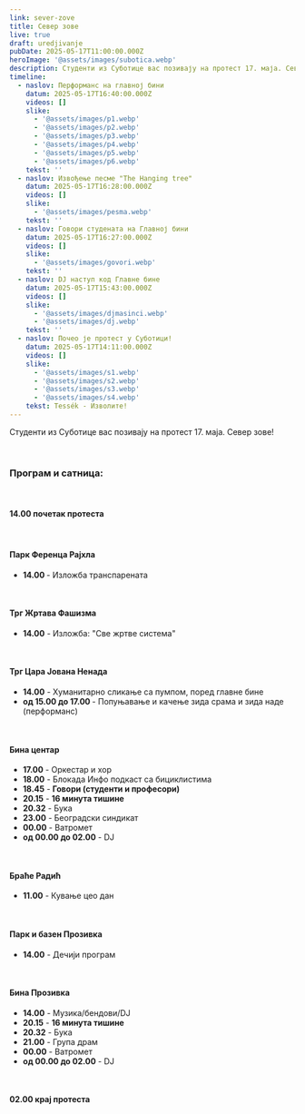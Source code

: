 ```yaml
---
link: sever-zove
title: Север зове
live: true
draft: uredjivanje
pubDate: 2025-05-17T11:00:00.000Z
heroImage: '@assets/images/subotica.webp'
description: Студенти из Суботице вас позивају на протест 17. маја. Север зове!
timeline:
  - naslov: Перформанс на главној бини
    datum: 2025-05-17T16:40:00.000Z
    videos: []
    slike:
      - '@assets/images/p1.webp'
      - '@assets/images/p2.webp'
      - '@assets/images/p3.webp'
      - '@assets/images/p4.webp'
      - '@assets/images/p5.webp'
      - '@assets/images/p6.webp'
    tekst: ''
  - naslov: Извођење песме "The Hanging tree"
    datum: 2025-05-17T16:28:00.000Z
    videos: []
    slike:
      - '@assets/images/pesma.webp'
    tekst: ''
  - naslov: Говори студената на Главној бини
    datum: 2025-05-17T16:27:00.000Z
    videos: []
    slike:
      - '@assets/images/govori.webp'
    tekst: ''
  - naslov: DJ наступ код Главне бине
    datum: 2025-05-17T15:43:00.000Z
    videos: []
    slike:
      - '@assets/images/djmasinci.webp'
      - '@assets/images/dj.webp'
    tekst: ''
  - naslov: Почео је протест у Суботици!
    datum: 2025-05-17T14:11:00.000Z
    videos: []
    slike:
      - '@assets/images/s1.webp'
      - '@assets/images/s2.webp'
      - '@assets/images/s3.webp'
      - '@assets/images/s4.webp'
    tekst: Tessék - Изволите!
---
```

Студенти из Суботице вас позивају на протест 17. маја. Север зове!

‎  

### Програм и сатница:

‎ 

#### 14.00 почетак протеста

‎ 

#### Парк Ференца Рајхла

- **14.00&#32;**- Изложба транспарената

‎ 

#### Трг Жртава Фашизма

- **14.00** - Изложба: "Све жртве система"

‎ 

#### Трг Цара Јована Ненада

- **14.00** - Хуманитарно сликање са пумпом, поред главне бине
- **од 15.00 до 17.00&#32;**- Попуњавање и качење зида срама и зида наде (перформанс)

‎ 

#### Бина центар

- **17.00** - Оркестар и хор
- **18.00** - Блокада Инфо подкаст са бициклистима
- **18.45** - **Говори (студенти и професори)**
- **20.15** - **16 минута тишине**
- **20.32** - Бука
- **23.00** - Београдски синдикат
- **00.00** - Ватромет
- **од 00.00 до 02.00** - DJ

‎ 

#### Браће Радић

- **11.00** - Кување цео дан

‎ 

#### Парк и базен Прозивка

- **14.00** - Дечији програм

‎ 

#### Бина Прозивка

- **14.00** - Музика/бендови/DJ
- **20.15** - **16 минута тишине**
- **20.32** - Бука
- **21.00** - Група драм
- **00.00** - Ватромет
- **од 00.00 до 02.00** - DJ

‎ 

#### 02.00 крај протеста
